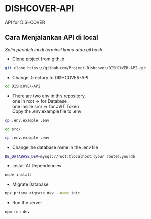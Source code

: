 # DISHCOVER-API
API for DISHCOVER 
## Cara Menjalankan API di local
*Salin perintah ini di terminal kamu atau git bash*

- Clone project from github

```bash
git clone https://github.com/Project-Dishcover/DISHCOVER-API.git 
```
- Change Directory to DISHCOVER-API

```bash
cd DISHCOVER-API
```

-   There are two env in this repository, <br/> one in root => for Database <br/> one inside src/ => for JWT Token <br>
    Copy the .env.example file to .env

```bash
cp .env.example .env

cd src/

cp .env.example .env
```

- Change the database name in the .env file

```bash
DB_DATABASE_DEV=mysql://root:@localhost:(your route)/yourdb
```

- Install All Dependencies

```bash
node install
```

- Migrate Database

```bash
npx prisma migrate dev --name init 
```

- Run the server

```bash
npm run dev
```